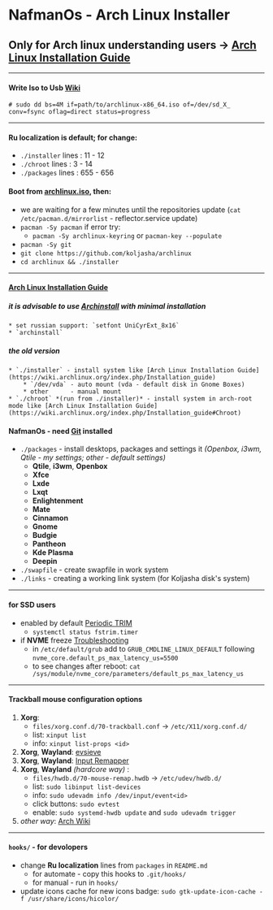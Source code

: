 # NafmanOs - Arch Linux Installer

## Only for Arch linux understanding users -> [Arch Linux Installation Guide](https://wiki.archlinux.org/index.php/Installation_guide)

***
#### Write Iso to Usb [Wiki](https://wiki.archlinux.org/title/USB_flash_installation_medium#Using_basic_command_line_utilities)
```
# sudo dd bs=4M if=path/to/archlinux-x86_64.iso of=/dev/sd_X_ conv=fsync oflag=direct status=progress
```

***
#### Ru localization is default; for change:
* `./installer` lines : 11 - 12
* `./chroot`    lines : 3 - 14
* `./packages`  lines : 655 - 656

#### Boot from [archlinux.iso](https://archlinux.org/download/), then:
* we are waiting for a few minutes until the repositories update (`cat /etc/pacman.d/mirrorlist` - reflector.service update)
* `pacman -Sy pacman` if error try:
    * `pacman -Sy archlinux-keyring` or `pacman-key --populate`
* `pacman -Sy git`
* `git clone https://github.com/koljasha/archlinux`
* `cd archlinux && ./installer`

***
#### [Arch Linux Installation Guide](https://wiki.archlinux.org/index.php/Installation_guide)
##### it is advisable to use [Archinstall](https://wiki.archlinux.org/title/Archinstall) with *minimal* installation
    * set russian support: `setfont UniCyrExt_8x16`
    * `archinstall`
##### the old version
    * `./installer` - install system like [Arch Linux Installation Guide](https://wiki.archlinux.org/index.php/Installation_guide)
        * `/dev/vda` - auto mount (vda - default disk in Gnome Boxes)
        * other      - manual mount
    * `./chroot` *(run from ./installer)* - install system in arch-root mode like [Arch Linux Installation Guide](https://wiki.archlinux.org/index.php/Installation_guide#Chroot)
#### NafmanOs - need [Git](https://wiki.archlinux.org/title/Git) installed
* `./packages` - install desktops, packages and settings it *(Openbox, i3wm, Qtile - my settings; other - default settings)*
    * **Qtile**, **i3wm**, **Openbox**
    * **Xfce**
    * **Lxde**
    * **Lxqt**
    * **Enlightenment**
    * **Mate**
    * **Cinnamon**
    * **Gnome**
    * **Budgie**
    * **Pantheon**
    * **Kde Plasma**
    * **Deepin**
* `./swapfile` - create swapfile in work system
* `./links` - creating a working link system (for Koljasha disk's system)

***
#### for SSD users
* enabled by default [Periodic TRIM](https://wiki.archlinux.org/title/Solid_state_drive#Periodic_TRIM)
    * `systemctl status fstrim.timer`
* if **NVME** freeze [Troubleshooting](https://wiki.archlinux.org/title/Solid_state_drive/NVMe#Troubleshooting)
    * in `/etc/default/grub` add to `GRUB_CMDLINE_LINUX_DEFAULT` following `nvme_core.default_ps_max_latency_us=5500`
    * to see changes after reboot: `cat /sys/module/nvme_core/parameters/default_ps_max_latency_us`
***

#### Trackball mouse configuration options
1. **Xorg**:
    * `files/xorg.conf.d/70-trackball.conf` -> `/etc/X11/xorg.conf.d/`
    * list: `xinput list`
    * info: `xinput list-props <id>`
2. **Xorg**, **Wayland**: [evsieve](https://github.com/KarsMulder/evsieve)
3. **Xorg**, **Wayland**: [Input Remapper](https://github.com/sezanzeb/input-remapper/)
4. **Xorg**, **Wayland** *(hardcore way)* :
    * `files/hwdb.d/70-mouse-remap.hwdb` -> `/etc/udev/hwdb.d/`
    * list: `sudo libinput list-devices`
    * info: `sudo udevadm info /dev/input/event<id>`
    * click buttons: `sudo evtest`
    * enable: `sudo systemd-hwdb update` and `sudo udevadm trigger`
5. *other way*: [Arch Wiki](https://wiki.archlinux.org/title/Input_remap_utilities)
***

#### `hooks/` - for devolopers

* change **Ru localization** lines from `packages` in `README.md`
    * for automate - copy this hooks to `.git/hooks/`
    * for manual - run in `hooks/`
* update icons cache for new icons badge: `sudo gtk-update-icon-cache -f /usr/share/icons/hicolor/`

